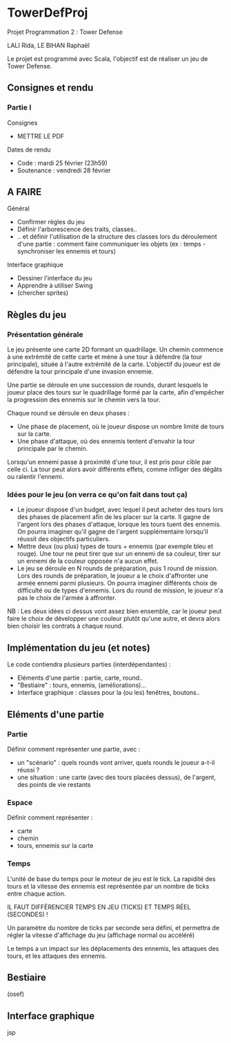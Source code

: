 # TowerDefProj

Projet Programmation 2 : Tower Defense

LALI Rida, LE BIHAN Raphaël

Le projet est programmé avec Scala, l'objectif est de réaliser un jeu de Tower Defense.

## Consignes et rendu

### Partie I

Consignes
* METTRE LE PDF

Dates de rendu
* Code : mardi 25 février (23h59)
* Soutenance : vendredi 28 février

## A FAIRE

Général
* Confirmer règles du jeu
* Définir l'arborescence des traits, classes..
* .. et définir l'utilisation de la structure des classes lors du déroulement d'une partie :
comment faire communiquer les objets (ex : temps - synchroniser les ennemis et tours)

Interface graphique
* Dessiner l'interface du jeu
* Apprendre à utiliser Swing
* (chercher sprites)

## Règles du jeu

### Présentation générale

Le jeu présente une carte 2D formant un quadrillage.
Un chemin commence à une extrémité de cette carte et mène à une tour à défendre (la tour principale),
située à l'autre extrémité de la carte.
L'objectif du joueur est de défendre la tour principale d'une invasion ennemie.

Une partie se déroule en une succession de rounds, durant lesquels le joueur place des tours sur le quadrillage
formé par la carte, afin d'empêcher la progression des ennemis sur le chemin vers la tour.

Chaque round se déroule en deux phases :
* Une phase de placement, où le joueur dispose un nombre limité de tours sur la carte.
* Une phase d'attaque, où des ennemis tentent d'envahir la tour principale par le chemin.

Lorsqu'un ennemi passe à proximité d'une tour, il est pris pour cible par celle ci.
La tour peut alors avoir différents effets, comme infliger des dégâts ou ralentir l'ennemi.

### Idées pour le jeu (on verra ce qu'on fait dans tout ça)

* Le joueur dispose d'un budget, avec lequel il peut acheter des tours lors des phases de placement afin de les placer
sur la carte.
Il gagne de l'argent lors des phases d'attaque, lorsque les tours tuent des ennemis. On pourra imaginer qu'il gagne
de l'argent supplémentaire lorsqu'il réussit des objectifs particuliers.
* Mettre deux (ou plus) types de tours + ennemis (par exemple bleu et rouge).
Une tour ne peut tirer que sur un ennemi de sa couleur, tirer sur un ennemi de la couleur opposée n'a aucun effet.
* Le jeu se déroule en N rounds de préparation, puis 1 round de mission.
Lors des rounds de préparation, le joueur a le choix d'affronter une armée ennemi parmi plusieurs.
On pourra imaginer différents choix de difficulté ou de types d'ennemis.
Lors du round de mission, le joueur n'a pas le choix de l'armée à affronter.

NB : Les deux idées ci dessus vont assez bien ensemble, car le joueur peut faire le choix de développer une couleur plutôt
qu'une autre, et devra alors bien choisir les contrats à chaque round.


## Implémentation du jeu (et notes)

Le code contiendra plusieurs parties (interdépendantes) :

* Eléments d'une partie : partie, carte, round..
* "Bestiaire" : tours, ennemis, (améliorations)...
* Interface graphique : classes pour la (ou les) fenêtres, boutons..

## Eléments d'une partie

### Partie

Définir comment représenter une partie, avec :

* un "scénario" : quels rounds vont arriver, quels rounds le joueur a-t-il réussi ?
* une situation : une carte (avec des tours placées dessus), de l'argent, des points de vie restants

### Espace

Définir comment représenter :
* carte
* chemin
* tours, ennemis sur la carte

### Temps

L'unité de base du temps pour le moteur de jeu est le tick.
La rapidité des tours et la vitesse des ennemis est représentée par un nombre de ticks entre chaque action.

IL FAUT DIFFÉRENCIER TEMPS EN JEU (TICKS) ET TEMPS RÉEL (SECONDES) !

Un paramètre du nombre de ticks par seconde sera défini, et permettra de régler la vitesse d'affichage du jeu
(affichage normal ou accéléré)

Le temps a un impact sur les déplacements des ennemis, les attaques des tours, et les attaques des ennemis.

## Bestiaire

(osef)

## Interface graphique

jsp
